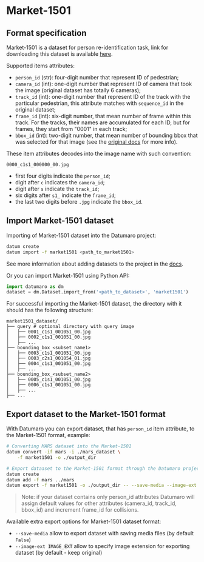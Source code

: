 # Market-1501

## Format specification

Market-1501 is a dataset for person re-identification task, link
for downloading this dataset is available
[here](https://zheng-lab.cecs.anu.edu.au/Project/project_reid.html).

Supported items attributes:
- `person_id` (str): four-digit number that represent ID of pedestrian;
- `camera_id` (int): one-digit number that represent ID of camera that took
  the image (original dataset has totally 6 cameras);
- `track_id` (int): one-digit number that represent ID of the track with
  the particular pedestrian, this attribute matches with `sequence_id`
  in the original dataset;
- `frame_id` (int): six-digit number, that mean number of
  frame within this track. For the tracks, their names are accumulated
  for each ID, but for frames, they start from "0001" in each track;
- `bbox_id` (int): two-digit number, that mean number of
  bounding bbox that was selected for that image
  (see the
  [original docs](https://zheng-lab.cecs.anu.edu.au/Project/project_reid.html)
  for more info).

These item attributes decodes into the image name with such convention:
```
0000_c1s1_000000_00.jpg
```
- first four digits indicate the `person_id`;
- digit after `c` indicates the `camera_id`;
- digit after `s` indicate the `track_id`;
- six digits after `s1_` indicate the `frame_id`;
- the last two digits before `.jpg` indicate the `bbox_id`.

## Import Market-1501 dataset

Importing of Market-1501 dataset into the Datumaro project:
```bash
datum create
datum import -f market1501 <path_to_market1501>
```
See more information about adding datasets to the project in the
[docs](/docs/user-manual/command-reference/sources/#source-add).

Or you can import Market-1501 using Python API:

```python
import datumaro as dm
dataset = dm.Dataset.import_from('<path_to_dataset>', 'market1501')
```

For successful importing the Market-1501 dataset, the directory with it
should has the following structure:

```
market1501_dataset/
├── query # optional directory with query image
│   ├── 0001_c1s1_001051_00.jpg
│   ├── 0002_c1s1_001051_00.jpg
│   ├── ...
├── bounding_box_<subset_name1>
│   ├── 0003_c1s1_001051_00.jpg
│   ├── 0003_c2s1_001054_01.jpg
│   ├── 0004_c1s1_001051_00.jpg
│   ├── ...
├── bounding_box_<subset_name2>
│   ├── 0005_c1s1_001051_00.jpg
│   ├── 0006_c1s1_001051_00.jpg
│   ├── ...
├── ...
```

## Export dataset to the Market-1501 format

With Datumaro you can export dataset, that has `person_id` item attribute,
to the Market-1501 format, example:

```bash
# Converting MARS dataset into the Market-1501
datum convert -if mars -i ./mars_dataset \
    -f market1501 -o ./output_dir
```
``` bash
# Export dataaset to the Market-1501 format through the Datumaro project:
datum create
datum add -f mars ../mars
datum export -f market1501 -o ./output_dir -- --save-media --image-ext png
```

> Note: if your dataset contains only person_id attributes Datumaro
> will assign default values for other attributes (camera_id, track_id, bbox_id)
> and increment frame_id for collisions.

Available extra export options for Market-1501 dataset format:
- `--save-media` allow to export dataset with saving media files
  (by default `False`)
- `--image-ext IMAGE_EXT` allow to specify image extension
  for exporting dataset (by default - keep original)
